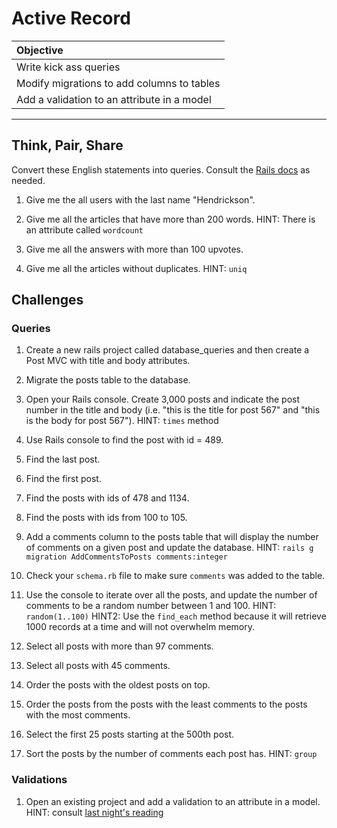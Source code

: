 # Active Record
| Objective                                                                     |  
| :-------------------                                                          |  
| Write kick ass queries |  
| Modify migrations to add columns to tables|  
| Add a validation to an attribute in a model|

---

## Think, Pair, Share
Convert these English statements into queries. Consult the [Rails docs]('http://guides.rubyonrails.org/active_record_querying.html') as needed.

1. Give me the all users with the last name "Hendrickson".

2. Give me all the articles that have more than 200 words. HINT: There is an attribute called `wordcount`

3. Give me all the answers with more than 100 upvotes.

4. Give me all the articles without duplicates. HINT: `uniq`


## Challenges
### Queries
1. Create a new rails project called database_queries and then create a Post MVC with title and body attributes.

2. Migrate the posts table to the database.

3. Open your Rails console. Create 3,000 posts and indicate the post number in the title and body (i.e. "this is the title for post 567" and "this is the body for post 567"). HINT: `times` method

4. Use Rails console to find the post with id = 489.

5. Find the last post.

6. Find the first post.

7. Find the posts with ids of 478 and 1134.

8. Find the posts with ids from 100 to 105.

9. Add a comments column to the posts table that will display the number of comments on a given post and update the database. HINT: `rails g migration AddCommentsToPosts comments:integer`

10. Check your `schema.rb` file to make sure `comments` was added to the table.

11. Use the console to iterate over all the posts, and update the number of comments to be a random number between 1 and 100. HINT: `random(1..100)` HINT2: Use the `find_each` method because it will retrieve 1000 records at a time and will not overwhelm memory.

12. Select all posts with more than 97 comments.

13. Select all posts with 45 comments.

14. Order the posts with the oldest posts on top.

15. Order the posts from the posts with the least comments to the posts with the most comments.

16. Select the first 25 posts starting at the 500th post.

17. Sort the posts by the number of comments each post has. HINT: `group`

### Validations
1. Open an existing project and add a validation to an attribute in a model. HINT: consult [last night's reading](http://ajbraus.gitbooks.io/wdi-homework/content/active-record.html)

